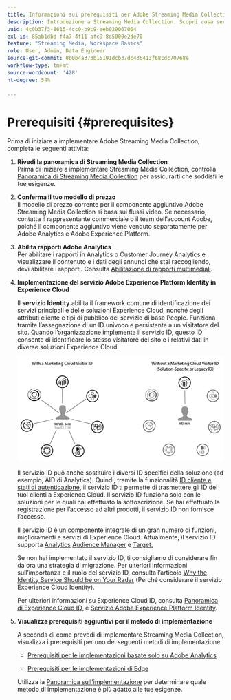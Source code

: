 ```yaml
---
title: Informazioni sui prerequisiti per Adobe Streaming Media Collection
description: Introduzione a Streaming Media Collection. Scopri cosa serve per l’implementazione.
uuid: 4c0b37f3-8615-4cc0-b9c9-eeb029067064
exl-id: 85ab1dbd-f4a7-4f11-afc9-8d5000e2de70
feature: "Streaming Media, Workspace Basics"
role: User, Admin, Data Engineer
source-git-commit: 0b0b4a373b15191dcb37dc436413f68cdc70768e
workflow-type: tm+mt
source-wordcount: '428'
ht-degree: 54%

---
```


# Prerequisiti {#prerequisites}

Prima di iniziare a implementare Adobe Streaming Media Collection, completa le seguenti attività:

1. **Rivedi la panoramica di Streaming Media Collection**<br>
Prima di iniziare a implementare Streaming Media Collection, controlla [Panoramica di Streaming Media Collection](/help/media-overview.md) per assicurarti che soddisfi le tue esigenze.

1. **Conferma il tuo modello di prezzo**<br>
Il modello di prezzo corrente per il componente aggiuntivo Adobe Streaming Media Collection si basa sui flussi video. Se necessario, contatta il rappresentante commerciale o il team dell’account Adobe, poiché il componente aggiuntivo viene venduto separatamente per Adobe Analytics e Adobe Experience Platform.

1. **Abilita rapporti Adobe Analytics**<br>
Per abilitare i rapporti in Analytics o Customer Journey Analytics e visualizzare il contenuto e i dati degli annunci che stai raccogliendo, devi abilitare i rapporti. Consulta [Abilitazione di rapporti multimediali](/help/reporting/media-reports-enable.md).

1. **Implementazione del servizio Adobe Experience Platform Identity in Experience Cloud**

   Il **servizio Identity** abilita il framework comune di identificazione dei servizi principali e delle soluzioni Experience Cloud, nonché degli attributi cliente e tipi di pubblico del servizio di base People. Funziona tramite l’assegnazione di un ID univoco e persistente a un visitatore del sito. Quando l’organizzazione implementa il servizio ID, questo ID consente di identificare lo stesso visitatore del sito e i relativi dati in diverse soluzioni Experience Cloud.

   ![Grafico del servizio ID](assets/mc_id_service_graphic.png)

   Il servizio ID può anche sostituire i diversi ID specifici della soluzione (ad esempio, AID di Analytics). Quindi, tramite la funzionalità [ID cliente e stati di autenticazione](https://experienceleague.adobe.com/docs/id-service/using/reference/authenticated-state.html?lang=it), il servizio ID ti permette di trasmettere gli ID dei tuoi clienti a Experience Cloud. Il servizio ID funziona solo con le soluzioni per le quali hai effettuato la sottoscrizione. Se hai effettuato la registrazione per l’accesso ad altri prodotti, il servizio ID non fornisce l’accesso.

   Il servizio ID è un componente integrale di un gran numero di funzioni, miglioramenti e servizi di Experience Cloud. Attualmente, il servizio ID supporta [Analytics](https://www.adobe.com/it/marketing-cloud/web-analytics.html) [Audience Manager](https://www.adobe.com/it/marketing-cloud/data-management-platform.html) e [Target.](https://www.adobe.com/it/marketing-cloud/testing-targeting.html)

   Se non hai implementato il servizio ID, ti consigliamo di considerare fin da ora una strategia di migrazione. Per ulteriori informazioni sull’importanza e il ruolo del servizio ID, consulta l’articolo [Why the Identity Service Should be on Your Radar](https://theblog.adobe.com/why-new-adobe-marketing-cloud-id-service-should-be-on-your-radar/) (Perché considerare il servizio Experience Cloud Identity).

   Per ulteriori informazioni su Experience Cloud ID, consulta [Panoramica di Experience Cloud ID,](https://experienceleague.adobe.com/docs/id-service/using/intro/overview.html?lang=it) e [Servizio Adobe Experience Platform Identity](https://experienceleague.adobe.com/docs/id-service/using/home.html?lang=it).

1. **Visualizza prerequisiti aggiuntivi per il metodo di implementazione**

   A seconda di come prevedi di implementare Streaming Media Collection, visualizza i prerequisiti per uno dei seguenti metodi di implementazione:

   * [Prerequisiti per le implementazioni basate solo su Adobe Analytics](/help/implementation/media-sdk/setup/prerequisites-analytics.md)

   * [Prerequisiti per le implementazioni di Edge](/help/implementation/edge/prerequisites-edge.md)

   Utilizza la [Panoramica sull&#39;implementazione](/help/implementation/overview.md) per determinare quale metodo di implementazione è più adatto alle tue esigenze.
